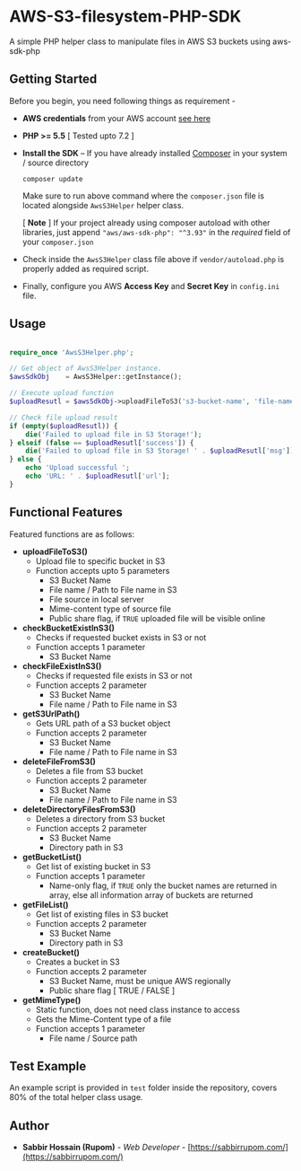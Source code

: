 # AWS-S3-filesystem-PHP-SDK
A simple PHP helper class to manipulate files in AWS S3 buckets using aws-sdk-php

## Getting Started

Before you begin, you need following things as requirement - 

* **AWS credentials** from your AWS account [see here](https://aws.amazon.com/developers/access-keys/)
* **PHP >= 5.5** [ Tested upto 7.2 ]
* **Install the SDK** – If you have already installed [Composer](https://getcomposer.org/) in your system / source directory 
  
   ```
   composer update
   ```

   Make sure to run above command where the `composer.json` file is located alongside `AwsS3Helper` helper class. 

   [ **Note** ] If your project already using composer autoload with other libraries, just append `"aws/aws-sdk-php": "^3.93"`
   in the *required* field of your `composer.json`

* Check inside the `AwsS3Helper` class file above if `vendor/autoload.php` is properly added as required script.
* Finally, configure you AWS **Access Key** and **Secret Key** in `config.ini` file. 


## Usage

```php

require_once 'AwsS3Helper.php';

// Get object of AwsS3Helper instance.
$awsSdkObj    = AwsS3Helper::getInstance();

// Execute upload function
$uploadResutl = $awsSdkObj->uploadFileToS3('s3-bucket-name', 'file-name', 'file-source-in-server', 'mime-content-type');

// Check file upload result
if (empty($uploadResutl)) {
    die('Failed to upload file in S3 Storage!');
} elseif (false == $uploadResutl['success']) {
    die('Failed to upload file in S3 Storage! ' . $uploadResutl['msg']);
} else {
    echo 'Upload successful ';
    echo 'URL: ' . $uploadResutl['url'];
}

```

## Functional Features

Featured functions are as follows:

* **uploadFileToS3()**
  * Upload file to specific bucket in S3 
  * Function accepts upto 5 parameters 
    * S3 Bucket Name
    * File name / Path to File name in S3 
    * File source in local server
    * Mime-content type of source file 
    * Public share flag, if `TRUE` uploaded file will be visible online 
* **checkBucketExistInS3()**
  * Checks if requested bucket exists in S3 or not
  * Function accepts 1 parameter
    * S3 Bucket Name
* **checkFileExistInS3()**
  * Checks if requested file exists in S3 or not
  * Function accepts 2 parameter
    * S3 Bucket Name
    * File name / Path to File name in S3
* **getS3UrlPath()**
  * Gets URL path of a S3 bucket object
  * Function accepts 2 parameter
    * S3 Bucket Name
    * File name / Path to File name in S3
* **deleteFileFromS3()**
  * Deletes a file from S3 bucket
  * Function accepts 2 parameter
    * S3 Bucket Name
    * File name / Path to File name in S3
* **deleteDirectoryFilesFromS3()**
  * Deletes a directory from S3 bucket
  * Function accepts 2 parameter
    * S3 Bucket Name
    * Directory path in S3 
* **getBucketList()**
  * Get list of existing bucket in S3
  * Function accepts 1 parameter
    * Name-only flag, if `TRUE` only the bucket names are returned in array, else all information array of buckets are returned
* **getFileList()**
  * Get list of existing files in S3 bucket
  * Function accepts 2 parameter
    * S3 Bucket Name
    * Directory path in S3 
* **createBucket()**
  * Creates a bucket in S3
  * Function accepts 2 parameter
    * S3 Bucket Name, must be unique AWS regionally
    * Public share flag [ TRUE / FALSE ] 
* **getMimeType()**
  * Static function, does not need class instance to access
  * Gets the Mime-Content type of a file 
  * Function accepts 1 parameter
    * File name / Source path 

## Test Example

An example script is provided in `test` folder inside the repository, covers 80% of the total helper class usage.

## Author

* **Sabbir Hossain (Rupom)** - *Web Developer* - [https://sabbirrupom.com/](https://sabbirrupom.com/)
